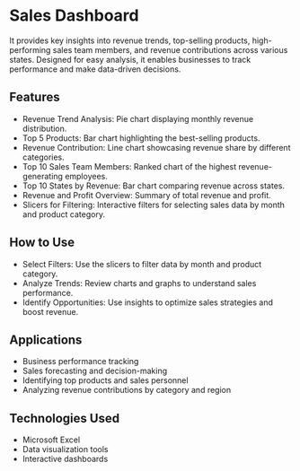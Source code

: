 # Sales Dashboard
It provides key insights into revenue trends, top-selling products, high-performing sales team members, and revenue contributions across various states. Designed for easy analysis, it enables businesses to track performance and make data-driven decisions.

## Features
- Revenue Trend Analysis: Pie chart displaying monthly revenue distribution.
- Top 5 Products: Bar chart highlighting the best-selling products.
- Revenue Contribution: Line chart showcasing revenue share by different categories.
- Top 10 Sales Team Members: Ranked chart of the highest revenue-generating employees.
- Top 10 States by Revenue: Bar chart comparing revenue across states.
- Revenue and Profit Overview: Summary of total revenue and profit.
- Slicers for Filtering: Interactive filters for selecting sales data by month and product category.

## How to Use
- Select Filters: Use the slicers to filter data by month and product category.
- Analyze Trends: Review charts and graphs to understand sales performance.
- Identify Opportunities: Use insights to optimize sales strategies and boost revenue.

## Applications
- Business performance tracking
- Sales forecasting and decision-making
- Identifying top products and sales personnel
- Analyzing revenue contributions by category and region

## Technologies Used
- Microsoft Excel 
- Data visualization tools
- Interactive dashboards
